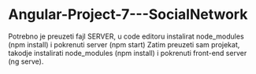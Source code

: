 # Angular-Project-7---SocialNetwork
Potrebno je preuzeti fajl SERVER, u code editoru instalirat node_modules (npm install) i pokrenuti server (npm start) Zatim preuzeti sam projekat, takodje instalirati node_modules (npm install) i pokrenuti front-end server (ng serve).
